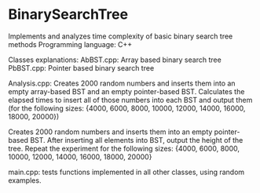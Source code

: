 # BinarySearchTree
Implements and analyzes time complexity of basic binary search tree methods 
Programming language: C++

Classes explanations:
AbBST.cpp: Array based binary search tree
PbBST.cpp: Pointer based binary search tree 


Analysis.cpp: 
Creates 2000 random numbers and inserts them into an empty array-based
BST and an empty pointer-based BST. Calculates the elapsed times to insert
all of those numbers into each BST and output them (for the following sizes:
{4000, 6000, 8000, 10000, 12000, 14000, 16000, 18000, 20000})

Creates 2000 random numbers and inserts them into an empty pointer-based
BST. After inserting all elements into BST, output the height of the tree. Repeat the experiment for the following sizes: {4000, 6000, 8000, 10000, 12000, 14000,
16000, 18000, 20000}

main.cpp: tests functions implemented in all other classes, using random examples.
